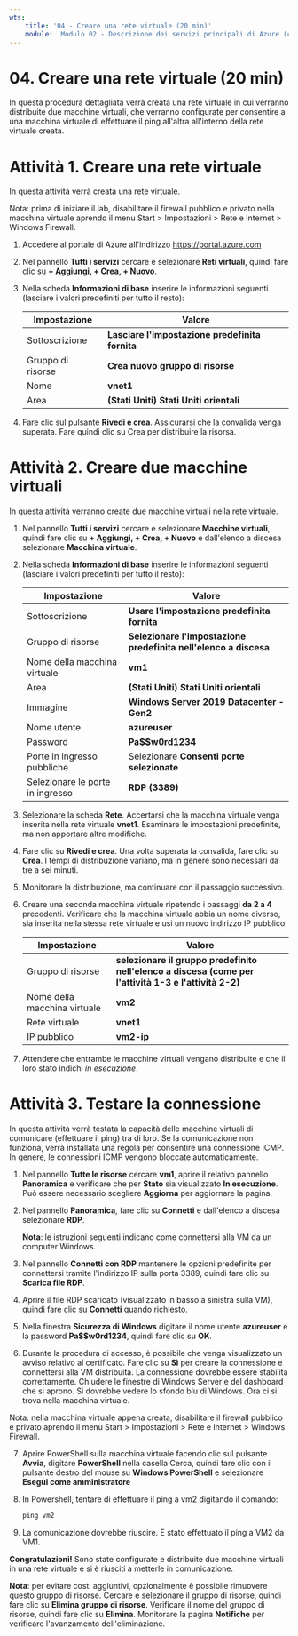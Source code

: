 ```yaml
---
wts:
    title: '04 - Creare una rete virtuale (20 min)'
    module: 'Modulo 02 - Descrizione dei servizi principali di Azure (carichi di lavoro)'
---
```

# 04. Creare una rete virtuale (20 min)

In questa procedura dettagliata verrà creata una rete virtuale in cui verranno distribuite due macchine virtuali, che verranno configurate per consentire a una macchina virtuale di effettuare il ping all'altra all'interno della rete virtuale creata.

# Attività 1. Creare una rete virtuale 

In questa attività verrà creata una rete virtuale. 

Nota: prima di iniziare il lab, disabilitare il firewall pubblico e privato nella macchina virtuale aprendo il menu Start > Impostazioni > Rete e Internet > Windows Firewall.

1. Accedere al portale di Azure all'indirizzo <a href="https://portal.azure.com" target="_blank"><span style="color: #0066cc;" color="#0066cc">https://portal.azure.com</span></a>

2. Nel pannello **Tutti i servizi** cercare e selezionare **Reti virtuali**, quindi fare clic su **+ Aggiungi, + Crea, + Nuovo**. 

3. Nella scheda **Informazioni di base** inserire le informazioni seguenti (lasciare i valori predefiniti per tutto il resto):

    | Impostazione | Valore | 
    | --- | --- |
    | Sottoscrizione | **Lasciare l'impostazione predefinita fornita** |
    | Gruppo di risorse | **Crea nuovo gruppo di risorse** |
    | Nome | **vnet1** |
    | Area | **(Stati Uniti) Stati Uniti orientali** |
    
   
4. Fare clic sul pulsante **Rivedi e crea**. Assicurarsi che la convalida venga superata. Fare quindi clic su Crea per distribuire la risorsa.


# Attività 2. Creare due macchine virtuali

In questa attività verranno create due macchine virtuali nella rete virtuale. 

1. Nel pannello **Tutti i servizi** cercare e selezionare **Macchine virtuali**, quindi fare clic su **+ Aggiungi, + Crea, + Nuovo** e dall'elenco a discesa selezionare **Macchina virtuale**. 

2. Nella scheda **Informazioni di base** inserire le informazioni seguenti (lasciare i valori predefiniti per tutto il resto):

   | Impostazione | Valore | 
   | --- | --- |
   | Sottoscrizione | **Usare l'impostazione predefinita fornita** |
   | Gruppo di risorse |  **Selezionare l'impostazione predefinita nell'elenco a discesa** |
   | Nome della macchina virtuale | **vm1**|
   | Area | **(Stati Uniti) Stati Uniti orientali** |
   | Immagine | **Windows Server 2019 Datacenter - Gen2** |
   | Nome utente| **azureuser** |
   | Password| **Pa$$w0rd1234** |
   | Porte in ingresso pubbliche| Selezionare **Consenti porte selezionate**  |
   | Selezionare le porte in ingresso| **RDP (3389)** |
   

3. Selezionare la scheda **Rete**. Accertarsi che la macchina virtuale venga inserita nella rete virtuale **vnet1**. Esaminare le impostazioni predefinite, ma non apportare altre modifiche. 

4. Fare clic su **Rivedi e crea**. Una volta superata la convalida, fare clic su **Crea**. I tempi di distribuzione variano, ma in genere sono necessari da tre a sei minuti.

5. Monitorare la distribuzione, ma continuare con il passaggio successivo. 

6. Creare una seconda macchina virtuale ripetendo i passaggi **da 2 a 4** precedenti. Verificare che la macchina virtuale abbia un nome diverso, sia inserita nella stessa rete virtuale e usi un nuovo indirizzo IP pubblico:

    | Impostazione | Valore |
    | --- | --- |
    | Gruppo di risorse | **selezionare il gruppo predefinito nell'elenco a discesa (come per l'attività 1-3 e l'attività 2-2)** |
    | Nome della macchina virtuale |  **vm2** |
    | Rete virtuale | **vnet1** |
    | IP pubblico | **vm2-ip** |

7. Attendere che entrambe le macchine virtuali vengano distribuite e che il loro stato indichi *in esecuzione*.

# Attività 3. Testare la connessione 

In questa attività verrà testata la capacità delle macchine virtuali di comunicare (effettuare il ping) tra di loro. Se la comunicazione non funziona, verrà installata una regola per consentire una connessione ICMP. In genere, le connessioni ICMP vengono bloccate automaticamente.

1. Nel pannello **Tutte le risorse** cercare **vm1**, aprire il relativo pannello **Panoramica** e verificare che per **Stato** sia visualizzato **In esecuzione**. Può essere necessario scegliere **Aggiorna** per aggiornare la pagina.

2. Nel pannello **Panoramica**, fare clic su **Connetti** e dall'elenco a discesa selezionare **RDP**.

    **Nota**: le istruzioni seguenti indicano come connettersi alla VM da un computer Windows. 

3. Nel pannello **Connetti con RDP** mantenere le opzioni predefinite per connettersi tramite l'indirizzo IP sulla porta 3389, quindi fare clic su **Scarica file RDP**.

4. Aprire il file RDP scaricato (visualizzato in basso a sinistra sulla VM), quindi fare clic su **Connetti** quando richiesto. 

5. Nella finestra **Sicurezza di Windows** digitare il nome utente **azureuser** e la password **Pa$$w0rd1234**, quindi fare clic su **OK**.

6. Durante la procedura di accesso, è possibile che venga visualizzato un avviso relativo al certificato. Fare clic su **Sì** per creare la connessione e connettersi alla VM distribuita. La connessione dovrebbe essere stabilita correttamente. Chiudere le finestre di Windows Server e del dashboard che si aprono. Si dovrebbe vedere lo sfondo blu di Windows. Ora ci si trova nella macchina virtuale.

Nota: nella macchina virtuale appena creata, disabilitare il firewall pubblico e privato aprendo il menu Start > Impostazioni > Rete e Internet > Windows Firewall.

7. Aprire PowerShell sulla macchina virtuale facendo clic sul pulsante **Avvia**, digitare **PowerShell** nella casella Cerca, quindi fare clic con il pulsante destro del mouse su **Windows PowerShell** e selezionare **Esegui come amministratore**

8. In Powershell, tentare di effettuare il ping a vm2 digitando il comando:

   ```PowerShell
   ping vm2
   ```

 9. La comunicazione dovrebbe riuscire. È stato effettuato il ping a VM2 da VM1.


**Congratulazioni!** Sono state configurate e distribuite due macchine virtuali in una rete virtuale e si è riusciti a metterle in comunicazione.

**Nota**: per evitare costi aggiuntivi, opzionalmente è possibile rimuovere questo gruppo di risorse. Cercare e selezionare il gruppo di risorse, quindi fare clic su **Elimina gruppo di risorse**. Verificare il nome del gruppo di risorse, quindi fare clic su **Elimina**. Monitorare la pagina **Notifiche** per verificare l'avanzamento dell'eliminazione.
